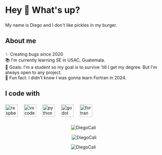 <h1 align="left">Hey 👋 What's up?</h1>

###

<p align="left">My name is Diego and I don't like pickles in my burger.</p>

###

<h2 align="left">About me</h2>

###

<p align="left">✨ Creating bugs since 2020<br>📚 I'm currently learning SE in USAC, Guatemala.<br>🎯 Goals: I'm a student so my goal is to survive 'till I get my degree. But I'm always open to any project.<br>🎲 Fun fact: I didn't know I was gonna learn Fortran in 2024.</p>

###

<h2 align="left">I code with</h2>

###

<div align="left">
  <img src="https://cdn.jsdelivr.net/gh/devicons/devicon/icons/raspberrypi/raspberrypi-original.svg" height="40" alt="raspberrypi logo"  />
  <img width="12" />
  <img src="https://cdn.jsdelivr.net/gh/devicons/devicon/icons/vscode/vscode-original.svg" height="40" alt="vscode logo"  />
  <img width="12" />
  <img src="https://cdn.jsdelivr.net/gh/devicons/devicon/icons/python/python-original.svg" height="40" alt="python logo"  />
  <img width="12" />
  <img src="https://cdn.jsdelivr.net/gh/devicons/devicon/icons/godot/godot-original.svg" height="40" alt="godot logo"  />
  <img width="12" />
  <img src="https://www.svgrepo.com/show/373607/fortran.svg" height="40" alt="fortran logo"  />
</div>

###

<div align=center>
<p><img align="center" src="https://github-readme-stats.vercel.app/api/top-langs?username=DiegoCali&show_icons=true&locale=en&hide_title=false&layout=compact&card_width=320&langs_count=5&theme=gruvbox&hide_border=false&order=2&hide=html,css"" alt="DiegoCali" /></p>
<p>&nbsp;<img align="center" src="https://github-readme-stats.vercel.app/api?username=DiegoCali&show_icons=true&locale=en" alt="DiegoCali" /></p>
<p><img align="center" src="https://github-readme-streak-stats.herokuapp.com/?user=DiegoCali&" alt="DiegoCali" /></p>
</div>

###
